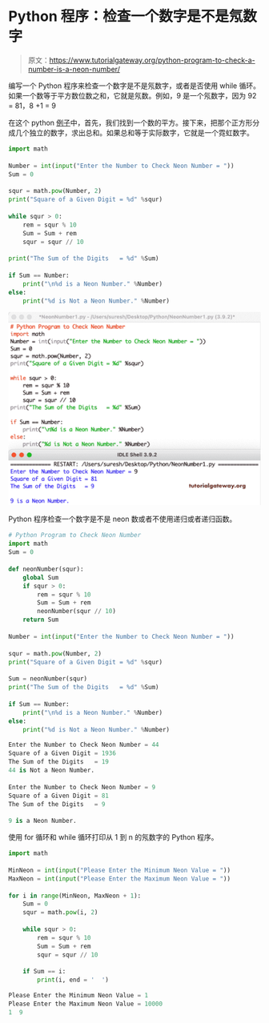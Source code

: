 # Python 程序：检查一个数字是不是氖数字

> 原文：<https://www.tutorialgateway.org/python-program-to-check-a-number-is-a-neon-number/>

编写一个 Python 程序来检查一个数字是不是氖数字，或者是否使用 while 循环。如果一个数等于平方数位数之和，它就是氖数。例如，9 是一个氖数字，因为 92 = 81，8 +1 = 9

在这个 python [例子](https://www.tutorialgateway.org/python-programming-examples/)中，首先，我们找到一个数的平方。接下来，把那个正方形分成几个独立的数字，求出总和。如果总和等于实际数字，它就是一个霓虹数字。

```py
import math

Number = int(input("Enter the Number to Check Neon Number = "))
Sum = 0

squr = math.pow(Number, 2)
print("Square of a Given Digit = %d" %squr)

while squr > 0:
    rem = squr % 10
    Sum = Sum + rem
    squr = squr // 10

print("The Sum of the Digits   = %d" %Sum)

if Sum == Number:
    print("\n%d is a Neon Number." %Number)
else:
    print("%d is Not a Neon Number." %Number)
```

![Python Program to Check a Number is a Neon Number](img/8e8d8318a617f3d0ebe877dfd0d5c6d7.png)

Python 程序检查一个数字是不是 neon 数或者不使用递归或者递归函数。

```py
# Python Program to Check Neon Number
import math
Sum = 0

def neonNumber(squr):
    global Sum
    if squr > 0:
        rem = squr % 10
        Sum = Sum + rem
        neonNumber(squr // 10)
    return Sum

Number = int(input("Enter the Number to Check Neon Number = "))

squr = math.pow(Number, 2)
print("Square of a Given Digit = %d" %squr)

Sum = neonNumber(squr)
print("The Sum of the Digits   = %d" %Sum)

if Sum == Number:
    print("\n%d is a Neon Number." %Number)
else:
    print("%d is Not a Neon Number." %Number)
```

```py
Enter the Number to Check Neon Number = 44
Square of a Given Digit = 1936
The Sum of the Digits   = 19
44 is Not a Neon Number.

Enter the Number to Check Neon Number = 9
Square of a Given Digit = 81
The Sum of the Digits   = 9

9 is a Neon Number.
```

使用 for 循环和 while 循环打印从 1 到 n 的氖数字的 Python 程序。

```py
import math

MinNeon = int(input("Please Enter the Minimum Neon Value = "))
MaxNeon = int(input("Please Enter the Maximum Neon Value = "))

for i in range(MinNeon, MaxNeon + 1):
    Sum = 0
    squr = math.pow(i, 2)

    while squr > 0:
        rem = squr % 10
        Sum = Sum + rem
        squr = squr // 10

    if Sum == i:
        print(i, end = '  ')
```

```py
Please Enter the Minimum Neon Value = 1
Please Enter the Maximum Neon Value = 10000
1  9 
```